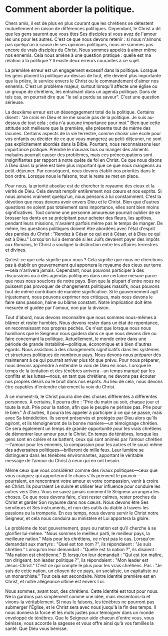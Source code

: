 # Comment aborder la politique.

Chers amis, il est de plus en plus courant que les chrétiens se détestent mutuellement en raison de différences politiques. Cependant, le Christ a dit que les gens sauront que vous êtes Ses disciples si vous avez de l'amour les uns pour les autres. C'est ce que nous devons retenir : si nous n'aimons pas quelqu'un à cause de ses opinions politiques, nous ne sommes pas encore de vrais disciples du Christ. Nous sommes appelés à aimer même nos ennemis. Cela nous amène à une question pratique : quelle est ma relation à la politique ? Il existe deux erreurs courantes à ce sujet.

La première erreur est un engagement excessif dans la politique. Lorsque les gens placent la politique au-dessus de tout, elle devient plus importante que la prière, le service envers le Christ ou le commandement d'aimer nos ennemis. C'est un problème majeur, surtout lorsqu'il affecte une église ou un groupe de chrétiens, les entraînant dans un agenda politique. Dans de tels cas, on pourrait dire que "le sel a perdu sa saveur". C'est une question sérieuse.

La deuxième erreur est un désengagement total de la politique. Certains disent : "Je crois en Dieu et ne me soucie pas de la politique. Je suis au-dessus de tout cela ; cela n'a aucune importance pour moi." Bien que cette attitude soit meilleure que la première, elle présente tout de même des lacunes. Certains aspects de la vie terrestre, comme choisir une école pour vos enfants ou décider de ce que vous mangerez au petit-déjeuner, ne sont pas explicitement abordés dans la Bible. Pourtant, nous reconnaissons leur importance pratique. Prendre le mauvais bus ou manger des aliments malsains pourrait causer des problèmes, mais ces préoccupations sont insignifiantes par rapport à notre quête de foi en Christ. Ce que nous disons à Dieu dans la prière est bien plus important que ce que nous mangeons au petit-déjeuner. Par conséquent, nous devons établir nos priorités dans le bon ordre. Lorsque nous le faisons, tout le reste se met en place.

Pour nous, la priorité absolue est de chercher le royaume des cieux et la vérité de Dieu. Cela devrait remplir entièrement nos cœurs et nos esprits. Si nous aimons vraiment quelqu'un, nous pensons à lui constamment. C'est la dévotion que nous devons avoir envers Dieu et le Christ. Bien que d'autres questions ne soient pas totalement sans importance, elles sont bien moins significatives. Tout comme une personne amoureuse pourrait oublier de se brosser les dents en se précipitant pour acheter des fleurs, les apôtres, pendant leurs missions, n'avaient parfois même pas le temps de manger. De même, les questions politiques doivent être abordées avec l'état d'esprit des paroles du Christ : "Rendez à César ce qui est à César, et à Dieu ce qui est à Dieu." Lorsqu'on lui a demandé si les Juifs devaient payer des impôts aux Romains, le Christ a souligné la distinction entre les affaires terrestres et divines.

Qu'est-ce que cela signifie pour nous ? Cela signifie que nous ne cherchons pas à établir un gouvernement qui apportera le royaume des cieux sur terre—cela n'arrivera jamais. Cependant, nous pouvons participer à des discussions ou à des agendas politiques dans une certaine mesure parce que nous nous soucions de notre pays. Bien que la plupart d'entre nous ne puissent pas provoquer de changements politiques massifs, nous pouvons tout de même contribuer de manière significative. Si le gouvernement agit injustement, nous pouvons exprimer nos critiques, mais nous devons le faire sans passion, haine ou blâme constant. Notre implication doit être mesurée et guidée par l'amour, non par la division.

Tout d'abord, nous devons reconnaître que nous sommes nous-mêmes à blâmer et rester humbles. Nous devons rester dans un état de repentance, en reconnaissant nos propres péchés. Ce n'est que lorsque nous nous humilions que le Seigneur nous guidera dans ce que nous devons dire ou faire concernant la politique. Actuellement, le monde entre dans une période de grande instabilité—politique, économique et à bien d'autres égards. Nous assistons à des changements significatifs dans les systèmes et structures politiques de nombreux pays. Nous devons nous préparer dès maintenant à ce qui pourrait arriver plus tôt que prévu. Pour nous préparer, nous devons apprendre à entendre la voix de Dieu en nous. Lorsque le temps de la tentation et des ténèbres arrivera—un temps marqué par les conflits et les luttes—nous, en tant que chrétiens, ne devons pas écouter nos propres désirs ou le bruit dans nos esprits. Au lieu de cela, nous devons être capables d'entendre clairement la voix du Christ.

À ce moment-là, le Christ pourra dire des choses différentes à différentes personnes. À certains, Il pourra dire : "Prie du matin au soir, chaque jour et toute la nuit. Prie pour la nation, afin que le peuple ne périsse pas. Prie pour le bien." À d'autres, Il pourra les appeler à participer à ce qui se passe, mais avec Sa bénédiction. Ils seront préservés et protégés par Dieu alors qu'ils agiront, et ils témoigneront de la bonne manière—un témoignage chrétien. Ce sera également un temps de grande opportunité pour les vrais chrétiens de démontrer leur amour pour le Christ. En temps de ténèbres, lorsque les gens sont en colère et se battent, ceux qui sont animés par l'amour chrétien—l'amour pour les ennemis, la compassion pour les autres et le souci même des adversaires politiques—brilleront de mille feux. Leur lumière se distinguera dans les ténèbres environnantes, apportant le véritable message de l'amour du Christ à ceux qui en ont besoin.

Même ceux que vous considérez comme des rivaux politiques—ceux que vous craignez qui apporteront le chaos s'ils prennent le pouvoir—pourraient, en rencontrant votre amour et votre compassion, venir à croire en Christ. Ils pourraient Le suivre et utiliser leur influence pour conduire les autres vers Dieu. Vous ne savez jamais comment le Seigneur arrangera les choses. Ce que nous devons faire, c'est rester calmes, rester proches du Christ et garder Son royaume dans nos cœurs. Nous devons être Ses serviteurs et Ses instruments, et non des outils du diable à travers les passions ou la tromperie. En ces temps, nous devons servir le Christ notre Seigneur, et cela nous conduira au ministère et Lui apportera la gloire.

Le problème de tout gouvernement, pays ou nation est qu'il cherche à se glorifier lui-même. "Nous sommes le meilleur parti, le meilleur pays, la meilleure nation." Mais pour les chrétiens, ce n'est pas le cas. Lorsqu'on demandait aux martyrs : "Quel est ton nom ?", ils répondaient : "Je suis chrétien." Lorsqu'on leur demandait : "Quelle est ta nation ?", ils disaient : "Ma nation est chrétienne." Et lorsqu'on leur demandait : "Qui est ton maître, ton dirigeant, ton leader politique ?", ils répondaient : "Mon leader est Jésus-Christ." C'est ce qui compte le plus pour les vrais chrétiens. Pas : "Je suis de cette nation, un citoyen de ce pays, un socialiste, un capitaliste ou un monarchiste." Tout cela est secondaire. Notre identité première est en Christ, et notre allégeance ultime est envers Lui.

Nous sommes, avant tout, des chrétiens. Cette identité est tout pour nous. Ne la gardons pas simplement comme une idée, mais ressentons-la et vivons-la véritablement. Si nous le faisons, les ténèbres ne pourront pas submerger l'Église, et le Christ sera avec nous jusqu'à la fin des temps. Il nous donnera la force et les mots justes pour témoigner dans un monde enveloppé de ténèbres. Que le Seigneur aide chacun d'entre vous, vous bénisse, vous accorde la sagesse et vous offre ainsi qu'à vos familles la santé. Que Dieu vous bénisse.

